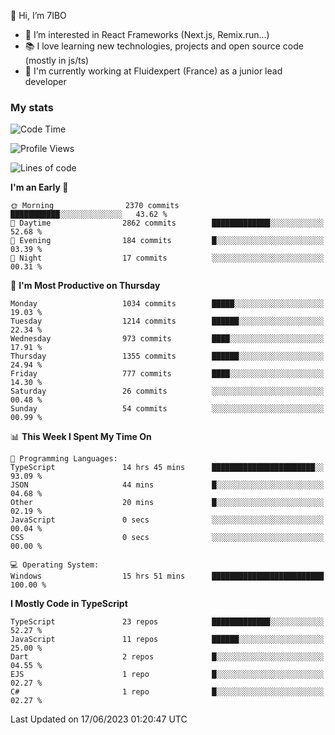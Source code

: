 👋 Hi, I’m 7IBO

- 👀 I’m interested in React Frameworks (Next.js, Remix.run...)
- 📚 I love learning new technologies, projects and open source code (mostly in js/ts)
- 💼 I'm currently working at Fluidexpert (France) as a junior lead developer

### My stats
<!--START_SECTION:waka-->
![Code Time](http://img.shields.io/badge/Code%20Time-31%20hrs%2045%20mins-blue)

![Profile Views](http://img.shields.io/badge/Profile%20Views-0-blue)

![Lines of code](https://img.shields.io/badge/From%20Hello%20World%20I%27ve%20Written-7.1%20million%20lines%20of%20code-blue)

**I'm an Early 🐤** 

```text
🌞 Morning                2370 commits        ███████████░░░░░░░░░░░░░░   43.62 % 
🌆 Daytime                2862 commits        █████████████░░░░░░░░░░░░   52.68 % 
🌃 Evening                184 commits         █░░░░░░░░░░░░░░░░░░░░░░░░   03.39 % 
🌙 Night                  17 commits          ░░░░░░░░░░░░░░░░░░░░░░░░░   00.31 % 
```
📅 **I'm Most Productive on Thursday** 

```text
Monday                   1034 commits        █████░░░░░░░░░░░░░░░░░░░░   19.03 % 
Tuesday                  1214 commits        ██████░░░░░░░░░░░░░░░░░░░   22.34 % 
Wednesday                973 commits         ████░░░░░░░░░░░░░░░░░░░░░   17.91 % 
Thursday                 1355 commits        ██████░░░░░░░░░░░░░░░░░░░   24.94 % 
Friday                   777 commits         ████░░░░░░░░░░░░░░░░░░░░░   14.30 % 
Saturday                 26 commits          ░░░░░░░░░░░░░░░░░░░░░░░░░   00.48 % 
Sunday                   54 commits          ░░░░░░░░░░░░░░░░░░░░░░░░░   00.99 % 
```


📊 **This Week I Spent My Time On** 

```text
💬 Programming Languages: 
TypeScript               14 hrs 45 mins      ███████████████████████░░   93.09 % 
JSON                     44 mins             █░░░░░░░░░░░░░░░░░░░░░░░░   04.68 % 
Other                    20 mins             █░░░░░░░░░░░░░░░░░░░░░░░░   02.19 % 
JavaScript               0 secs              ░░░░░░░░░░░░░░░░░░░░░░░░░   00.04 % 
CSS                      0 secs              ░░░░░░░░░░░░░░░░░░░░░░░░░   00.00 % 

💻 Operating System: 
Windows                  15 hrs 51 mins      █████████████████████████   100.00 % 
```

**I Mostly Code in TypeScript** 

```text
TypeScript               23 repos            █████████████░░░░░░░░░░░░   52.27 % 
JavaScript               11 repos            ██████░░░░░░░░░░░░░░░░░░░   25.00 % 
Dart                     2 repos             █░░░░░░░░░░░░░░░░░░░░░░░░   04.55 % 
EJS                      1 repo              █░░░░░░░░░░░░░░░░░░░░░░░░   02.27 % 
C#                       1 repo              █░░░░░░░░░░░░░░░░░░░░░░░░   02.27 % 
```




 Last Updated on 17/06/2023 01:20:47 UTC
<!--END_SECTION:waka-->
